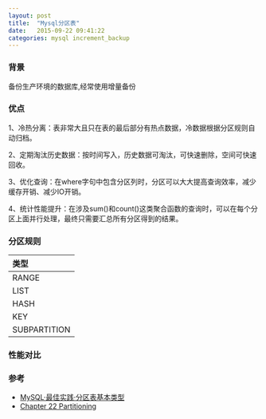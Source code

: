 ```yaml
---
layout: post
title:  "Mysql分区表"
date:   2015-09-22 09:41:22
categories: mysql increment_backup
---
```


### 背景
备份生产环境的数据库,经常使用增量备份

### 优点
1、冷热分离：表非常大且只在表的最后部分有热点数据，冷数据根据分区规则自动归档。

2、定期淘汰历史数据：按时间写入，历史数据可淘汰，可快速删除，空间可快速回收。

3、优化查询：在where字句中包含分区列时，分区可以大大提高查询效率，减少缓存开销、减少IO开销。

4、统计性能提升：在涉及sum()和count()这类聚合函数的查询时，可以在每个分区上面并行处理，最终只需要汇总所有分区得到的结果。

### 分区规则

| 类型          |
|:-------------|
| RANGE        |
| LIST         |
| HASH         |
| KEY          |
| SUBPARTITION |

### 性能对比


### 参考
+ [MySQL·最佳实践·分区表基本类型](http://mysql.taobao.org/monthly/2017/11/09/)
+ [Chapter 22 Partitioning](https://dev.mysql.com/doc/refman/5.7/en/partitioning.html)
